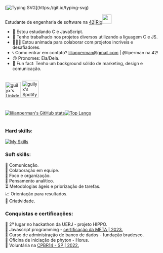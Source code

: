 [![Typing SVG](https://readme-typing-svg.herokuapp.com?color=%48067B&vCenter=true&lines=Oi,+Eu+sou+a+Lilian!+👋;)](https://git.io/typing-svg)

Estudante de engenharia de software na <a href="https://42.rio">42|Rio</a><img src="https://media.giphy.com/media/WUlplcMpOCEmTGBtBW/giphy.gif" width="30"> 
</em></p>

- 🤯 Estou estudando C e JavaScript.
- 🐜 Tenho trabalhado nos projetos diversos utilizando a liguagem C e JS.
- 🧑‍🤝‍🧑 Estou animada para colaborar com projetos incríveis e desafiadores.
- 📞 Como entrar em contato? lilianperman@gmail.com | @liperman na 42!
- 🙃 Pronomes: Ela/Dela.
- 👀 Fun fact: Tenho um background sólido de marketing, design e comunicação.

<br/>
<a href="https://www.linkedin.com/in/lilianperman/">
  <img alt="guilyx's LinkdeIN" width="50px" src="https://user-images.githubusercontent.com/43545812/144035037-0f415fc7-9f96-4517-a370-ccc6e78a714b.png" />
</a>
<a href="https://open.spotify.com/user/ai04i9shm00fbvily90ody6v9">
  <img alt="guilyx's Spotify" width="54px" src="https://user-images.githubusercontent.com/43545812/144035120-1ad5169b-91c7-4078-bef9-6a82c733f373.png" />
</a>
<br>
</p> 

#

[![lilianperman's GitHub stats](https://github-readme-stats.vercel.app/api?username=lilianperman&count_private=true&show_icons=true&theme=radical)](https://github.com/lilianperman/github-readme-stats)[![Top Langs](https://github-readme-stats.vercel.app/api/top-langs/?username=lilianperman&show_icons=icons&theme=radical)](https://github.com/anuraghazra/github-readme-stats)
#
<h3>Hard skills:</h3>

[![My Skills](https://skillicons.dev/icons?i=c,js,figma,linux,vim,linkedin,github,premiere,photoshop)](https://skillicons.dev)


<h3>Soft skills:</h3>

🎤 Comunicação.</br>
🤝 Colaboração em equipe.</br>
🎯 Foco e organização.</br>
🤔 Pensamento analítico.</br>
⏳ Metodologias ágeis e priorização de tarefas.</br>
📈 Orientação para resultados.</br>
🤯 Criatividade.</br>

<h3>Conquistas e certificações:</h3>

🔸 2º lugar no hackathon da UERJ - projeto HIPPO.</br>
🔹 Javascript programming - <a href="https://www.coursera.org/account/accomplishments/certificate/QG4TGYNVLXXF">certificação da META | 2023.</a></br>
🔸 Curso de administração de banco de dados - fundação bradesco.</br>
🔹 Oficina de iniciação de phyton - Horus.</br>
🔸 Voluntária na <a href="https://brasil.campus-party.org/">CPBR14 - SP | 2022.</a>
</em></p>
#
